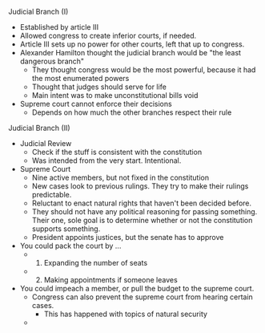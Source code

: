 Judicial Branch (I)
- Established by article III
- Allowed congress to create inferior courts, if needed.
- Article III sets up no power for other courts, left that up to congress.
- Alexander Hamilton thought the judicial branch would be "the least dangerous branch"
	- They thought congress would be the most powerful, because it had the most enumerated powers
	- Thought that judges should serve for life
	- Main intent was to make unconstitutional bills void
- Supreme court cannot enforce their decisions 
	- Depends on how much the other branches respect their rule

Judicial Branch (II)
- Judicial Review
	- Check if the stuff is consistent with the constitution
	- Was intended from the very start. Intentional.
- Supreme Court
	- Nine active members, but not fixed in the constitution
	- New cases look to previous rulings. They try to make their rulings predictable. 
	- Reluctant to enact natural rights that haven't been decided before.
	- They should not have any political reasoning for passing something. Their one, sole goal is to determine whether or not the constitution supports something.
	- President appoints justices, but the senate has to approve
- You could pack the court by ...
	- 1) Expanding the number of seats
	- 2) Making appointments if someone leaves
- You could impeach a member, or pull the budget to the supreme court.
	- Congress can also prevent the supreme court from hearing certain cases.
		- This has happened with topics of natural security
	- 